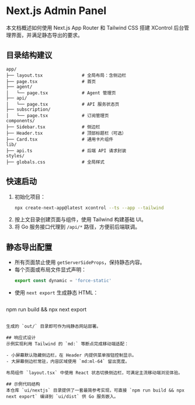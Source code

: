 # Next.js Admin Panel

本文档概述如何使用 Next.js App Router 和 Tailwind CSS 搭建 XControl 后台管理界面，并满足静态导出的要求。

## 目录结构建议

```text
app/
├── layout.tsx               # 全局布局：含侧边栏
├── page.tsx                 # 首页
├── agent/
│   └── page.tsx             # Agent 管理页
├── api/
│   └── page.tsx             # API 服务状态页
├── subscription/
│   └── page.tsx             # 订阅管理页
components/
├── Sidebar.tsx              # 侧边栏
├── Header.tsx               # 顶部标题栏（可选）
├── Card.tsx                 # 通用卡片组件
lib/
├── api.ts                   # 后端 API 请求封装
styles/
├── globals.css              # 全局样式
```

## 快速启动
1. 初始化项目：
   ```bash
   npx create-next-app@latest xcontrol --ts --app --tailwind
   ```
2. 按上文目录创建页面与组件，使用 Tailwind 构建基础 UI。
3. 将 Go 服务接口代理到 `/api/*` 路径，方便前后端联调。

## 静态导出配置
- 所有页面禁止使用 `getServerSideProps`，保持静态内容。
- 每个页面或布局文件显式声明：
  ```ts
  export const dynamic = 'force-static'
  ```
- 使用 `next export` 生成静态 HTML：
  ```bash
 npm run build && npx next export
  ```

生成的 `out/` 目录即可作为纯静态网站部署。

## 响应式设计
示例实现利用 Tailwind 的 `md:` 等断点完成移动端适配：

- 小屏幕默认隐藏侧边栏，在 Header 内提供菜单按钮控制显示。
- 大屏幕侧边栏常驻，内容区域使用 `md:ml-64` 留出宽度。

布局组件 `layout.tsx` 中使用 React 状态切换侧边栏，可满足主流移动端浏览体验。

## 示例代码结构
本仓库 `ui/nextjs` 目录提供了一套最简参考实现，可直接 `npm run build && npx next export` 编译到 `ui/dist` 供 Go 服务嵌入。
